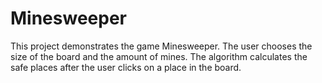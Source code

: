 # Minesweeper

This project demonstrates the game Minesweeper.
The user chooses the size of the board and the amount of mines.
The algorithm calculates the safe places after the user clicks on a place in the board.
